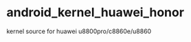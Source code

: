 android_kernel_huawei_honor
===========================

kernel source for huawei u8800pro/c8860e/u8860